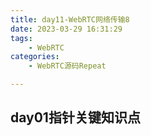 ```yaml
---
title: day11-WebRTC网络传输8
date: 2023-03-29 16:31:29
tags: 
	- WebRTC
categories: 
	- WebRTC源码Repeat

---
```




## day01指针关键知识点

